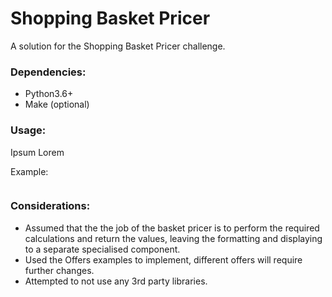 # Shopping Basket Pricer

A solution for the Shopping Basket Pricer challenge.

### Dependencies:

* Python3.6+
* Make (optional)

### Usage:

Ipsum Lorem 

Example:
```python

```


### Considerations:

* Assumed that the the job of the basket pricer is to perform the required calculations 
and return the values, leaving the formatting and displaying to a separate specialised component.
* Used the Offers examples to implement, different offers will require further changes.
* Attempted to not use any 3rd party libraries.